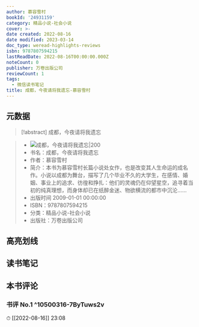 ```yaml
---
author: 慕容雪村
bookId: '24931159'
category: 精品小说-社会小说
cover: >-
date created: 2022-08-16
date modified: 2023-03-14
doc_type: weread-highlights-reviews
isbn: 9787807594215
lastReadDate: 2022-08-16T00:00:00.000Z
noteCount: 0
publisher: 万卷出版公司
reviewCount: 1
tags:
  - 微信读书笔记
title: 成都，今夜请将我遗忘-慕容雪村
---
```


## 元数据

>[!abstract] 成都，今夜请将我遗忘

> - ![成都，今夜请将我遗忘|200](https://wfqqreader-1252317822.image.myqcloud.com/cover/159/24931159/t7_24931159.jpg)
> - 书名：成都，今夜请将我遗忘
> - 作者：慕容雪村
> - 简介：本书为慕容雪村长篇小说处女作，也是改变其人生命运的成名作。小说以成都为舞台，描写了几个毕业不久的大学生，在感情、婚姻、事业上的追求、彷徨和挣扎：他们的灵魂仍在仰望星空，追寻着当初的纯真理想，而身体却已在纸醉金迷、物欲横流的都市中沉沦……
> - 出版时间 2009-01-01 00:00:00
> - ISBN：9787807594215
> - 分类：精品小说-社会小说
> - 出版社：万卷出版公司

## 高亮划线

## 读书笔记

## 本书评论

### 书评 No.1 ^10500316-7ByTuws2v

⏱ [[2022-08-16]] 23:08
